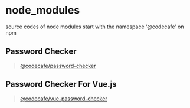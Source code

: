 # node_modules
source codes of node modules start with the namespace ‘@codecafe’ on npm

## Password Checker
> [@codecafe/password-checker](https://www.npmjs.com/package/@codecafe/password-checker "Password Checker")

## Password Checker For Vue.js
> [@codecafe/vue-password-checker](https://www.npmjs.com/package/@codecafe/vue-password-checker "Password Checker For Vue.js")
